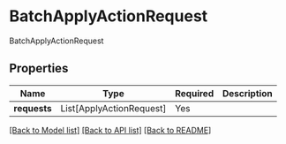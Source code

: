 # BatchApplyActionRequest

BatchApplyActionRequest

## Properties
| Name | Type | Required | Description |
| ------------ | ------------- | ------------- | ------------- |
**requests** | List[ApplyActionRequest] | Yes |  |


[[Back to Model list]](../../../README.md#models-v2-link) [[Back to API list]](../../../README.md#apis-v2-link) [[Back to README]](../../../README.md)

